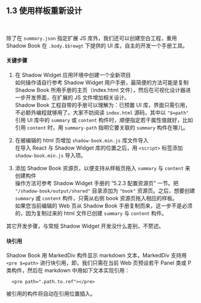 1.3 使用样板重新设计
-----------------

&nbsp;

除了在 `summary.json` 指定扩展 JS 库外，我们还可以创建空白工程，重用 Shadow Book 在 `.body.$$rewgt` 下提供的 UI 库，自主的开发一个手册工具。

#### 关键步骤

1. 在 Shadow Widget 应用环境中创建一个全新项目   
如何操作请自行参考 Shadow Widget 用户手册，最简便的方法可能是复制 Shadow Book 所用手册的主页（index.html 文件），然后在可视化设计器进一步开发界面，在扩展的 JS 文件增加相关设计。   
Shadow Book 工程自带的手册可以理解为：已预置 UI 库，界面只需引用，不必额外编程就够用了。大家不妨阅读 `index.html` 源码，其中以 `"$=path"` 引用 UI 库中的 `summary` 或 `content` 构件时，顺便指定若干属性值就好，比如引用 `content` 时，用 `summary-path` 指明它要关联的 `summary` 构件在哪儿。

2. 在被编辑的 html 页增加 `shadow-book.min.js` 库文件导入   
在导入 React 与 Shadow Widget 库的位置之后，用 `<script>` 标签添加 `shadow-book.min.js` 导入项。

3. 添加 Shadow Book 资源页，以便支持从样板页拖入 `summary` 与 `content` 来创建构件   
操作方法可参考 Shadow Widget 手册的 “5.2.3 配置资源页” 一节。把 `"/shadow-book/output/shared"` 目录添加为 `"book"` 资源页。之后，想要创建 `summary` 或 `content` 构件，只需从右侧 book 资源页拖入相应的样板。   
如果您当前编辑的 Web 页从 Shadow Book 手册复制而来，这一步不是必须的，因为复制过来的 html 文件已创建 `summary` 与 `content` 构件。

其它开发步骤，与常规 Shadow Widget 开发没什么差别，不赘述。

#### 块引用

Shadow Book 用 MarkedDiv 构件显示 markdown 文本，MarkedDiv 支持用 `<pre $=path>` 进行块引用，即，我们只需在当前 Web 页预设若干 Panel 类或 P 类构件，然后在 markdown 中用如下文本实现引用：

```
  <pre path=".path.to.ref"></pre>
```

被引用的构件将自动在引用位置插入。

&nbsp;
